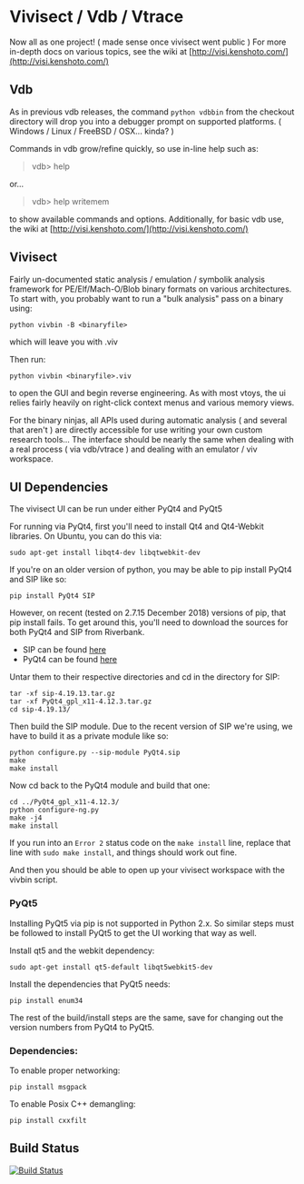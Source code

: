 # Vivisect / Vdb / Vtrace

Now all as one project! ( made sense once vivisect went public )
For more in-depth docs on various topics, see the wiki at
[http://visi.kenshoto.com/](http://visi.kenshoto.com/)

## Vdb

As in previous vdb releases, the command ```python vdbbin``` from the
checkout directory will drop you into a debugger prompt on supported
platforms. ( Windows / Linux / FreeBSD / OSX... kinda? )

Commands in vdb grow/refine quickly, so use in-line help such as:

> vdb> help

or...

> vdb> help writemem

to show available commands and options.  Additionally, for basic vdb
use, the wiki at [http://visi.kenshoto.com/](http://visi.kenshoto.com/)

## Vivisect

Fairly un-documented static analysis / emulation / symbolik analysis
framework for PE/Elf/Mach-O/Blob binary formats on various architectures.
To start with, you probably want to run a "bulk analysis" pass on a binary
using:

```
python vivbin -B <binaryfile>
```

which will leave you with <binaryfile>.viv

Then run:

```
python vivbin <binaryfile>.viv
```

to open the GUI and begin reverse engineering.  As with most vtoys, the ui
relies fairly heavily on right-click context menus and various memory
views.

For the binary ninjas, all APIs used during automatic analysis ( and several
that aren't ) are directly accessible for use writing your own custom
research tools...  The interface should be nearly the same when dealing with
a real process ( via vdb/vtrace ) and dealing with an emulator / viv workspace.

## UI Dependencies

The vivisect UI can be run under either PyQt4 and PyQt5

For running via PyQt4, first you'll need  to install Qt4 and Qt4-Webkit libraries. On Ubuntu, you can do this via:

```
sudo apt-get install libqt4-dev libqtwebkit-dev
```

If you're on an older version of python, you may be able to pip install PyQt4 and SIP like so:

```
pip install PyQt4 SIP
```

However, on recent (tested on 2.7.15 December 2018) versions of pip, that pip install fails. To get around this, you'll need to download the sources for both PyQt4 and SIP from Riverbank.
* SIP can be found [here](https://sourceforge.net/projects/pyqt/files/sip/sip-4.19.13/sip-4.19.13.tar.gz) 
* PyQt4 can be found [here](http://sourceforge.net/projects/pyqt/files/PyQt4/PyQt-4.12.3/PyQt4_gpl_x11-4.12.3.tar.gz)

Untar them to their respective directories and cd in the directory for SIP:

```
tar -xf sip-4.19.13.tar.gz
tar -xf PyQt4_gpl_x11-4.12.3.tar.gz
cd sip-4.19.13/
```

Then build the SIP module. Due to the recent version of SIP we're using, we have to build it as a private module like so:

```
python configure.py --sip-module PyQt4.sip
make
make install
```

Now cd back to the PyQt4 module and build that one:

```
cd ../PyQt4_gpl_x11-4.12.3/
python configure-ng.py
make -j4
make install
```

If you run into an `Error 2` status code on the `make install` line, replace that line with `sudo make install`, and things should work out fine.

And then you should be able to open up your vivisect workspace with the vivbin script.

### PyQt5

Installing PyQt5 via pip is not supported in Python 2.x. So similar steps must be followed to install PyQt5 to get the UI working that way as well.

Install qt5 and the webkit dependency:
```
sudo apt-get install qt5-default libqt5webkit5-dev
```

Install the dependencies that PyQt5 needs:
```
pip install enum34
```

The rest of the build/install steps are the same, save for changing out the version numbers from PyQt4 to PyQt5.

### Dependencies:
To enable proper networking:

```
pip install msgpack
```

To enable Posix C++ demangling:

```
pip install cxxfilt
```
## Build Status

[![Build Status](https://travis-ci.org/vivisect/vivisect.svg?branch=master)](https://travis-ci.org/vivisect/vivisect)
